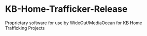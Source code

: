 # KB-Home-Trafficker-Release
 Proprietary software for use by WideOut/MediaOcean for KB Home Trafficking Projects
